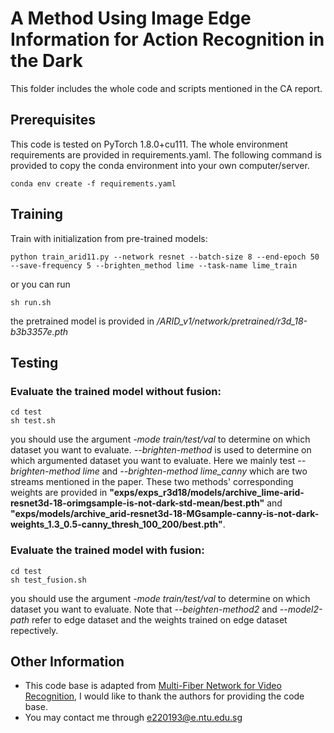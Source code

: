# A Method Using Image Edge Information for Action Recognition in the Dark

This folder includes the whole code and scripts mentioned in the CA report.

## Prerequisites

This code is tested on PyTorch 1.8.0+cu111.
The whole environment requirements are provided in requirements.yaml. The following command is provided to copy the conda environment into your own computer/server.
```
conda env create -f requirements.yaml
```

## Training

Train with initialization from pre-trained models:
```
python train_arid11.py --network resnet --batch-size 8 --end-epoch 50 --save-frequency 5 --brighten_method lime --task-name lime_train
```
or you can run 
```
sh run.sh
```

the pretrained model is provided in */ARID_v1/network/pretrained/r3d_18-b3b3357e.pth*

## Testing

### Evaluate the trained model without fusion:
```
cd test
sh test.sh
```
you should use the argument *-mode train/test/val* to determine on which dataset you want to evaluate.
*--brighten-method* is used to determine on which argumented dataset you want to evaluate. Here we mainly test *--brighten-method lime* and *--brighten-method lime_canny* which are two streams mentioned in the paper.
These two methods' corresponding weights are provided in **"exps/exps_r3d18/models/archive_lime-arid-resnet3d-18-orimgsample-is-not-dark-std-mean/best.pth"** and **"exps/models/archive_arid-resnet3d-18-MGsample-canny-is-not-dark-weights_1.3_0.5-canny_thresh_100_200/best.pth"**.

### Evaluate the trained model with fusion:
```
cd test
sh test_fusion.sh
```
you should use the argument *-mode train/test/val* to determine on which dataset you want to evaluate.
Note that *--beighten-method2* and *--model2-path* refer to edge dataset and the weights trained on edge dataset repectively.


## Other Information



- This code base is adapted from [Multi-Fiber Network for Video Recognition](https://github.com/xuyu0010/ARID_v1), I would like to thank the authors for providing the code base.
- You may contact me through e220193@e.ntu.edu.sg
